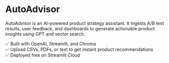 # AutoAdvisor

AutoAdvisor is an AI-powered product strategy assistant. It ingests A/B test results, user feedback, and dashboards to generate actionable product insights using GPT and vector search.

✅ Built with OpenAI, Streamlit, and Chroma  
✅ Upload CSVs, PDFs, or text to get instant product recommendations  
✅ Deployed free on Streamlit Cloud
